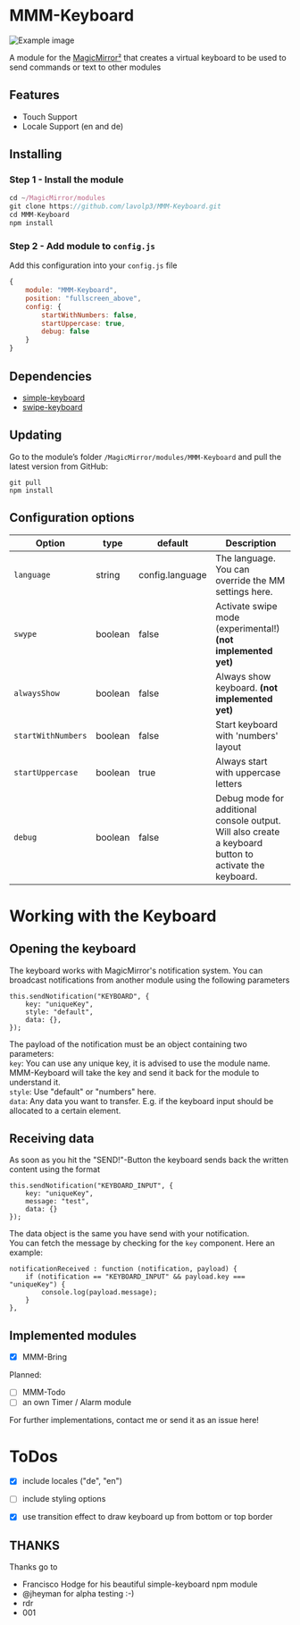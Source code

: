 # MMM-Keyboard

![Example image](keyboard-example.jpg)

A module for the [MagicMirror²](https://github.com/MichMich/MagicMirror/) that creates a virtual keyboard to be used to send commands or text to other modules

## Features
 * Touch Support
 * Locale Support (en and de)

## Installing

### Step 1 - Install the module
```javascript
cd ~/MagicMirror/modules
git clone https://github.com/lavolp3/MMM-Keyboard.git
cd MMM-Keyboard
npm install
```

### Step 2 - Add module to `config.js`
Add this configuration into your `config.js` file
```javascript
{
    module: "MMM-Keyboard",
    position: "fullscreen_above",
    config: {
        startWithNumbers: false,
        startUppercase: true,
        debug: false
    }
}
```

## Dependencies

* [simple-keyboard](https://www.npmjs.com/package/simple-keyboard)
* [swipe-keyboard](https://www.npmjs.com/package/swipe-keyboard)

## Updating
Go to the module’s folder `/MagicMirror/modules/MMM-Keyboard` and pull the latest version from GitHub:
```
git pull
npm install
```

## Configuration options

| Option            | type   | default        | Description
|-------------------|--------|--------------- |-----------
| `language`        | string | config.language| The language. You can override the MM settings here.
| `swype`           | boolean| false          | Activate swipe mode (experimental!)  **(not implemented yet)**
| `alwaysShow`      | boolean| false          | Always show keyboard.  **(not implemented yet)**
| `startWithNumbers`| boolean| false          | Start keyboard with 'numbers' layout
| `startUppercase`  | boolean| true           | Always start with uppercase letters
| `debug`           | boolean| false          | Debug mode for additional console output. Will also create a keyboard button to activate the keyboard.


# Working with the Keyboard

## Opening the keyboard

The keyboard works with MagicMirror's notification system. You can broadcast notifications from another module using the following parameters
```
this.sendNotification("KEYBOARD", {
    key: "uniqueKey",
    style: "default",
    data: {},
});
```

The payload of the notification must be an object containing two parameters:  
`key`: You can use any unique key, it is advised to use the module name. MMM-Keyboard will take the key and send it back for the module to understand it.  
`style`: Use "default" or "numbers" here.  
`data`: Any data you want to transfer. E.g. if the keyboard input should be allocated to a certain element.  

## Receiving data

As soon as you hit the "SEND!"-Button the keyboard sends back the written content using the format

```
this.sendNotification("KEYBOARD_INPUT", {
    key: "uniqueKey",
    message: "test",
    data: {}
});
```

The data object is the same you have send with your notification.  
You can fetch the message by checking for the `key` component. Here an example:

```
notificationReceived : function (notification, payload) {
    if (notification == "KEYBOARD_INPUT" && payload.key === "uniqueKey") {
        console.log(payload.message);
    }
},
```

## Implemented modules

- [x] MMM-Bring

Planned:
- [ ] MMM-Todo
- [ ] an own Timer / Alarm module

For further implementations, contact me or send it as an issue here!


# ToDos

- [x] include locales ("de", "en")
- [ ] include styling options
- [x] use transition effect to draw keyboard up from bottom or top border


## THANKS

Thanks go to
- Francisco Hodge for his beautiful simple-keyboard npm module
- @jheyman for alpha testing :-)
- rdr
- 001